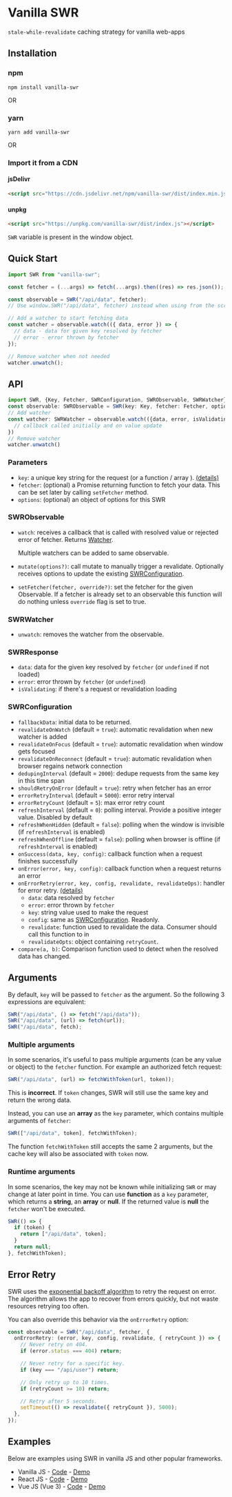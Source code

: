 # Vanilla SWR

`stale-while-revalidate` caching strategy for vanilla web-apps

## Installation

### npm

```
npm install vanilla-swr
```

OR

### yarn

```
yarn add vanilla-swr
```

OR

### Import it from a CDN

#### jsDelivr

```html
<script src="https://cdn.jsdelivr.net/npm/vanilla-swr/dist/index.min.js"></script>
```

#### unpkg

```html
<script src="https://unpkg.com/vanilla-swr/dist/index.js"></script>
```

`SWR` variable is present in the window object.

## Quick Start

```typescript
import SWR from "vanilla-swr";

const fetcher = (...args) => fetch(...args).then((res) => res.json());

const observable = SWR("/api/data", fetcher);
// Use window.SWR("/api/data", fetcher) instead when using from the script tag

// Add a watcher to start fetching data
const watcher = observable.watch(({ data, error }) => {
  // data - data for given key resolved by fetcher
  // error - error thrown by fetcher
});

// Remove watcher when not needed
watcher.unwatch();
```

## API

```typescript
import SWR, {Key, Fetcher, SWRConfiguration, SWRObservable, SWRWatcher} from 'vanilla-swr'
const observable: SWRObservable = SWR(key: Key, fetcher: Fetcher, options: SWRConfiguration)
// Add watcher
const watcher: SWRWatcher = observable.watch(({data, error, isValidating}: SWRResponse) => {
  // callback called initially and on value update
})
// Remove watcher
watcher.unwatch()
```

### Parameters

- `key`: a unique key string for the request (or a function / array ). [(details)](#Arguments)
- `fetcher`: (optional) a Promise returning function to fetch your data. This can be set later by calling `setFetcher` method.
- `options`: (optional) an object of options for this SWR

### SWRObservable

- `watch`: receives a callback that is called with resolved value or rejected error of fetcher. Returns [Watcher](#SWRWatcher).

  Multiple watchers can be added to same observable.

- `mutate(options?)`: call mutate to manually trigger a revalidate. Optionally receives options to update the existing [SWRConfiguration](#SWRConfiguration).

- `setFetcher(fetcher, override?)`: set the fetcher for the given Observable. If a fetcher is already set to an observable this function will do nothing unless `override` flag is set to true.

### SWRWatcher

- `unwatch`: removes the watcher from the observable.

### SWRResponse

- `data`: data for the given key resolved by `fetcher` (or `undefined` if not loaded)
- `error`: error thrown by `fetcher` (or `undefined`)
- `isValidating`: if there's a request or revalidation loading

### SWRConfiguration

- `fallbackData`: initial data to be returned.
- `revalidateOnWatch` (default = `true`): automatic revalidation when new watcher is added
- `revalidateOnFocus` (default = `true`): automatic revalidation when window gets focused
- `revalidateOnReconnect` (default = `true`): automatic revalidation when browser regains network connection
- `dedupingInterval` (default = `2000`): dedupe requests from the same key in this time span
- `shouldRetryOnError` (default = `true`): retry when fetcher has an error
- `errorRetryInterval` (default = `5000`): error retry interval
- `errorRetryCount` (default = `5`): max error retry count
- `refreshInterval` (default = `0`): polling interval. Provide a positive integer value. Disabled by default
- `refreshWhenHidden` (default = `false`): polling when the window is invisible (if `refreshInterval` is enabled)
- `refreshWhenOffline` (default = `false`): polling when browser is offline (if `refreshInterval` is enabled)
- `onSuccess(data, key, config)`: callback function when a request finishes successfully
- `onError(error, key, config)`: callback function when a request returns an error
- `onErrorRetry(error, key, config, revalidate, revalidateOps)`: handler for error retry. [(details)](#Error-Retry)
  - `data`: data resolved by `fetcher`
  - `error`: error thrown by `fetcher`
  - `key`: string value used to make the request
  - `config`: same as [SWRConfiguration](#SWRConfiguration). Readonly.
  - `revalidate`: function used to revalidate the data. Consumer should call this function to in
  - `revalidateOpts`: object containing `retryCount`.
- `compare(a, b)`: Comparison function used to detect when the resolved data has changed.

## Arguments

By default, `key` will be passed to `fetcher` as the argument. So the following 3 expressions are equivalent:

```typescript
SWR("/api/data", () => fetch("/api/data"));
SWR("/api/data", (url) => fetch(url));
SWR("/api/data", fetch);
```

### Multiple arguments

In some scenarios, it's useful to pass multiple arguments (can be any value or object) to the `fetcher` function. For example an authorized fetch request:

```typescript
SWR("/api/data", (url) => fetchWithToken(url, token));
```

This is **incorrect**. If `token` changes, SWR will still use the same key and return the wrong data.

Instead, you can use an **array** as the `key` parameter, which contains multiple arguments of `fetcher`:

```typescript
SWR(["/api/data", token], fetchWithToken);
```

The function `fetchWithToken` still accepts the same 2 arguments, but the cache key will also be associated with `token` now.

### Runtime arguments

In some scenarios, the key may not be known while initializing `SWR` or may change at later point in time. You can use **function** as a `key` parameter, which returns a **string**, an **array** or **null**. If the returned value is **null** the `fetcher` won't be executed.

```typescript
SWR(() => {
  if (token) {
    return ["/api/data", token];
  }
  return null;
}, fetchWithToken);
```

## Error Retry

SWR uses the [exponential backoff algorithm](https://en.wikipedia.org/wiki/Exponential_backoff) to retry the request on error. The algorithm allows the app to recover from errors quickly, but not waste resources retrying too often.

You can also override this behavior via the `onErrorRetry` option:

```typescript
const observable = SWR("/api/data", fetcher, {
  onErrorRetry: (error, key, config, revalidate, { retryCount }) => {
    // Never retry on 404.
    if (error.status === 404) return;

    // Never retry for a specific key.
    if (key === "/api/user") return;

    // Only retry up to 10 times.
    if (retryCount >= 10) return;

    // Retry after 5 seconds.
    setTimeout(() => revalidate({ retryCount }), 5000);
  },
});
```

## Examples

Below are examples using SWR in vanilla JS and other popular frameworks.

- Vanilla JS - [Code](https://github.com/droyson/vanilla-swr/tree/main/examples/vanillajs) - [Demo]($locationOrigin$/examples/vanilla/)
- React JS - [Code](https://github.com/droyson/vanilla-swr/tree/main/examples/reactjs) - [Demo]($locationOrigin$/examples/react/)
- Vue JS (Vue 3) - [Code](https://github.com/droyson/vanilla-swr/tree/main/examples/vuejs) - [Demo]($locationOrigin$/examples/vue/)
